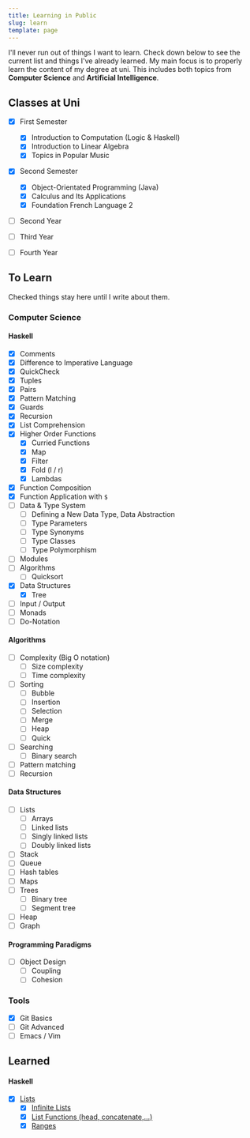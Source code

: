```yaml
---
title: Learning in Public
slug: learn
template: page
---
```


I'll never run out of things I want to learn. Check down below to see the current list
and things I've already learned. My main focus is to properly learn the content of my degree at uni.
This includes both topics from **Computer Science** and **Artificial Intelligence**.

## Classes at Uni

- [x] First Semester
  - [x] Introduction to Computation (Logic & Haskell)
  - [x] Introduction to Linear Algebra
  - [x] Topics in Popular Music
- [x] Second Semester
  - [x] Object-Orientated Programming (Java)
  - [x] Calculus and Its Applications
  - [x] Foundation French Language 2
- [ ] Second Year
- [ ] Third Year
- [ ] Fourth Year


## To Learn

Checked things stay here until I write about them.

### Computer Science

#### Haskell

- [x] Comments
- [x] Difference to Imperative Language
- [x] QuickCheck
- [x] Tuples
- [x] Pairs
- [x] Pattern Matching
- [x] Guards
- [x] Recursion
- [x] List Comprehension
- [x] Higher Order Functions
  - [x] Curried Functions
  - [x] Map
  - [x] Filter
  - [x] Fold (l / r)
  - [x] Lambdas
- [x] Function Composition
- [x] Function Application with `$`
- [ ] Data & Type System
  - [ ] Defining a New Data Type, Data Abstraction
  - [ ] Type Parameters
  - [ ] Type Synonyms
  - [ ] Type Classes
  - [ ] Type Polymorphism
- [ ] Modules
- [ ] Algorithms
  - [ ] Quicksort
- [x] Data Structures
  - [x] Tree
- [ ] Input / Output
- [ ] Monads
- [ ] Do-Notation

#### Algorithms

- [ ] Complexity (Big O notation)
  - [ ] Size complexity
  - [ ] Time complexity
- [ ] Sorting
  - [ ] Bubble
  - [ ] Insertion
  - [ ] Selection
  - [ ] Merge
  - [ ] Heap
  - [ ] Quick
- [ ] Searching
  - [ ] Binary search
- [ ] Pattern matching
- [ ] Recursion

#### Data Structures

- [ ] Lists
  - [ ] Arrays
  - [ ] Linked lists
  - [ ] Singly linked lists
  - [ ] Doubly linked lists
- [ ] Stack
- [ ] Queue
- [ ] Hash tables
- [ ] Maps
- [ ] Trees
  - [ ] Binary tree
  - [ ] Segment tree
- [ ] Heap
- [ ] Graph

#### Programming Paradigms

- [ ] Object Design
  - [ ] Coupling
  - [ ] Cohesion

### Tools

- [x] Git Basics
- [ ] Git Advanced
- [ ] Emacs / Vim

## Learned

#### Haskell

- [x] [Lists](/haskell-understanding-lists)
  - [x] [Infinite Lists](/haskell-understanding-lists/#infinite-lists)
  - [x] [List Functions (head, concatenate,...)](haskell-understanding-lists/#list-operations)
  - [x] [Ranges](/haskell-understanding-lists/#ranges)
